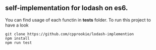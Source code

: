 self-implementation for lodash on es6.
----

You can find usage of each functin in __tests__ folder.
To run this project to have a look

```
git clone https://github.com/cpprookie/lodash-implemention
npm install 
npm run test
```